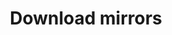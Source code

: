 ---
lang: en
layout: doc
permalink: /downloads/mirrors/
redirect_to: https://qubes-doc-rst.readthedocs.io/en/latest/user/downloading-installing-upgrading/download-mirrors.html
ref: 148
title: Download mirrors
---